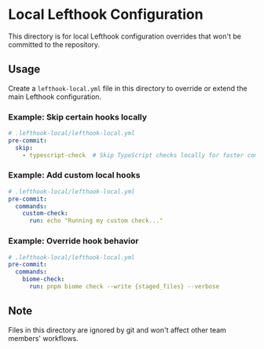 # Local Lefthook Configuration

This directory is for local Lefthook configuration overrides that won't be committed to the repository.

## Usage

Create a `lefthook-local.yml` file in this directory to override or extend the main Lefthook configuration.

### Example: Skip certain hooks locally

```yaml
# .lefthook-local/lefthook-local.yml
pre-commit:
  skip:
    - typescript-check  # Skip TypeScript checks locally for faster commits
```

### Example: Add custom local hooks

```yaml
# .lefthook-local/lefthook-local.yml
pre-commit:
  commands:
    custom-check:
      run: echo "Running my custom check..."
```

### Example: Override hook behavior

```yaml
# .lefthook-local/lefthook-local.yml
pre-commit:
  commands:
    biome-check:
      run: pnpm biome check --write {staged_files} --verbose
```

## Note

Files in this directory are ignored by git and won't affect other team members' workflows.
